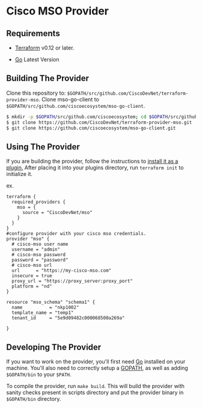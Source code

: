 # Cisco MSO Provider

Requirements
------------

- [Terraform](https://www.terraform.io/downloads.html) v0.12 or later.

- [Go](https://golang.org/doc/install) Latest Version

## Building The Provider ##
Clone this repository to: `$GOPATH/src/github.com/CiscoDevNet/terraform-provider-mso`.
Clone mso-go-client to `$GOPATH/src/github.com/ciscoecosystem/mso-go-client`.

```sh
$ mkdir -p $GOPATH/src/github.com/ciscoecosystem; cd $GOPATH/src/github.com/ciscoecosystem
$ git clone https://github.com/CiscoDevNet/terraform-provider-mso.git
$ git clone https://github.com/ciscoecosystem/mso-go-client.git
```


Using The Provider
------------------
If you are building the provider, follow the instructions to [install it as a plugin.](https://www.terraform.io/docs/plugins/basics.html#installing-a-plugin) After placing it into your plugins directory, run `terraform init` to initialize it.

ex.
```hcl
terraform {
  required_providers {
    mso = {
      source = "CiscoDevNet/mso"
    }
  }
}
#configure provider with your cisco mso credentials.
provider "mso" {
  # cisco-mso user name
  username = "admin"
  # cisco-mso password
  password = "password"
  # cisco-mso url
  url      = "https://my-cisco-mso.com"
  insecure = true
  proxy_url = "https://proxy_server:proxy_port"
  platform = "nd"
}

resource "mso_schema" "schema1" {
  name          = "nkp1002"
  template_name = "temp1"
  tenant_id     = "5e9d09482c000068500a269a"

}

```


Developing The Provider
-----------------------
If you want to work on the provider, you'll first need [Go](http://www.golang.org) installed on your machine. You'll also need to correctly setup a [GOPATH](http://golang.org/doc/code.html#GOPATH), as well as adding `$GOPATH/bin` to your `$PATH`.

To compile the provider, run `make build`. This will build the provider with sanity checks present in scripts directory and put the provider binary in `$GOPATH/bin` directory.


